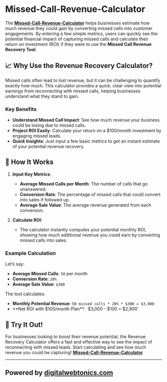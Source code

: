 # Missed-Call-Revenue-Calculator

The **[Missed-Call-Revenue-Calculator](https://digitalwebtonics.com/missed-call-text-back/)** helps businesses estimate how much revenue they could gain by converting missed calls into customer engagements. By entering a few simple metrics, users can quickly see the potential financial impact of capturing missed calls and calculate their return on investment (ROI) if they were to use the **Missed Call Revenue Recovery Tool**.

## 📈 Why Use the Revenue Recovery Calculator?

Missed calls often lead to lost revenue, but it can be challenging to quantify exactly how much. This calculator provides a quick, clear view into potential earnings from reconnecting with missed calls, helping businesses understand what they stand to gain.

### Key Benefits
- **Understand Missed Call Impact**: See how much revenue your business could be losing due to missed calls.
- **Project ROI Easily**: Calculate your return on a $100/month investment by engaging missed leads.
- **Quick Insights**: Just input a few basic metrics to get an instant estimate of your potential revenue recovery.

## 🔢 How It Works

1. **Input Key Metrics**:
   - **Average Missed Calls per Month**: The number of calls that go unanswered.
   - **Conversion Rate**: The percentage of missed calls that could convert into sales if followed up.
   - **Average Sale Value**: The average revenue generated from each conversion.

2. **Calculate ROI**:
   - The calculator instantly computes your potential monthly ROI, showing how much additional revenue you could earn by converting missed calls into sales.

### Example Calculation

Let’s say:
- **Average Missed Calls**: `50` per month
- **Conversion Rate**: `20%`
- **Average Sale Value**: `$300`

The tool calculates:
   - **Monthly Potential Revenue**: `50 missed calls * 20% * $300 = $3,000`
   - **Net ROI with $100/month Plan**: `$3,000 - $100 = $2,900`

## 🧩 Try It Out!

For businesses looking to boost their revenue potential, the Revenue Recovery Calculator offers a fast and effective way to see the impact of reconnecting with missed leads. Start calculating and see how much revenue you could be capturing!
 **[Missed-Call-Revenue-Calculator](https://digitalwebtonics.com/missed-call-text-back/)** 

---
## Powered by [digitalwebtonics.com](https://digitalwebtonics.com) 
